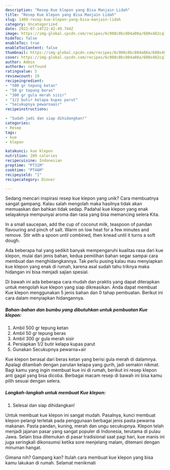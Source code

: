 ```yaml
---
description: "Resep Kue klepon yang Bisa Manjain Lidah"
title: "Resep Kue klepon yang Bisa Manjain Lidah"
slug: 1409-resep-kue-klepon-yang-bisa-manjain-lidah
category: Uncategorized
date: 2022-07-14T22:42:49.744Z
image: https://img-global.cpcdn.com/recipes/6c908c0bc804a08a/680x482cq70/kue-klepon-foto-resep-utama.jpg
hideToc: false
enableToc: true
enableTocContent: false
thumbnail: https://img-global.cpcdn.com/recipes/6c908c0bc804a08a/680x482cq70/kue-klepon-foto-resep-utama.jpg
cover: https://img-global.cpcdn.com/recipes/6c908c0bc804a08a/680x482cq70/kue-klepon-foto-resep-utama.jpg
author: Admin
authorAv: notfound
ratingvalue: 5
reviewcount: 19
recipeingredient:
- "500 gr tepung ketan"
- "50 gr tepung beras"
- "300 gr gula merah sisir"
- "1/2 butir kelapa kupas parut"
- "Secukupnya pewarnaair"
recipeinstructions:

- "Sudah jadi dan siap dihidangkan!"
categories:
- Resep
tags:
- kue
- klepon

katakunci: kue klepon 
nutrition: 209 calories
recipecuisine: Indonesian
preptime: "PT31M"
cooktime: "PT46M"
recipeyield: "1"
recipecategory: Dinner

---
```





Sedang mencari inspirasi resep kue klepon yang unik? Cara membuatnya sangat gampang. Kalau salah mengolah maka hasilnya tidak akan memuaskan dan bahkan tidak sedap. Padahal kue klepon yang enak selayaknya mempunyai aroma dan rasa yang bisa memancing selera Kita.





In a small saucepan, add the cup of coconut milk, teaspoon of pandan flavouring and pinch of salt. Warm on low heat for a few minutes and remove. Stir with a spoon until combined, then knead until it turns a soft dough.

Ada beberapa hal yang sedikit banyak mempengaruhi kualitas rasa dari kue klepon, mulai dari jenis bahan, kedua pemilihan bahan segar sampai cara membuat dan menghidangkannya. Tak perlu pusing kalau mau menyiapkan kue klepon yang enak di rumah, karena asal sudah tahu triknya maka hidangan ini bisa menjadi sajian spesial.






Di bawah ini ada beberapa cara mudah dan praktis yang dapat diterapkan untuk mengolah kue klepon yang siap dikreasikan. Anda dapat membuat Kue klepon menggunakan 5 jenis bahan dan 0 tahap pembuatan. Berikut ini cara dalam menyiapkan hidangannya.

<!--inarticleads1-->

##### Bahan-bahan dan bumbu yang dibutuhkan untuk pembuatan Kue klepon:

1. Ambil 500 gr tepung ketan
1. Ambil 50 gr tepung beras
1. Ambil 300 gr gula merah sisir
1. Persiapkan 1/2 butir kelapa kupas parut
1. Gunakan Secukupnya pewarna+air


Kue klepon berasal dari beras ketan yang berisi gula merah di dalamnya. Apalagi ditambah dengan parutan kelapa yang gurih, jadi semakin nikmat. Bagi kamu yang ingin membuat kue ini di rumah, berikut ini resep klepon anti gagal yang bisa dicoba. Berbagai macam resep di bawah ini bisa kamu pilih sesuai dengan selera. 

<!--inarticleads2-->

##### Langkah-langkah untuk membuat Kue klepon:


1. Selesai dan siap dihidangkan!

Untuk membuat kue klepon ini sangat mudah. Pasalnya, kunci membuat klepon pelangi terletak pada penggunaan berbagai jenis pasta pewarna makanan. Pasta pandan, kuning, merah dan ungu secukupnya. Klepon telah menjadi jajanan pasar yang sangat populer di Indonesia, terutama di pulau Jawa. Selain bisa ditemukan di pasar tradisional saat pagi hari, kue manis ini juga seringkali dikonsumsi ketika sore menjelang malam, ditemani dengan minuman hangat. 

Gimana nih? Gampang kan? Itulah cara membuat kue klepon yang bisa kamu lakukan di rumah. Selamat menikmati
